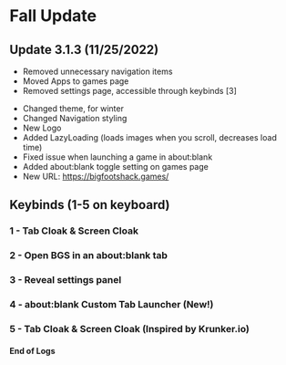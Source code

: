 # Fall Update
## Update 3.1.3 (11/25/2022)
- Removed unnecessary navigation items
- Moved Apps to games page
- Removed settings page, accessible through keybinds [3]
+ Changed theme, for winter
+ Changed Navigation styling
+ New Logo
+ Added LazyLoading (loads images when you scroll, decreases load time)
+ Fixed issue when launching a game in about:blank
+ Added about:blank toggle setting on games page
+ New URL: https://bigfootshack.games/
## Keybinds (1-5 on keyboard)
  ### 1 - Tab Cloak & Screen Cloak
 ### 2 - Open BGS in an about:blank tab
 ### 3 - Reveal settings panel
  ### 4 - about:blank Custom Tab Launcher (New!)
  ### 5 - Tab Cloak & Screen Cloak (Inspired by Krunker.io)
 #### End of Logs
